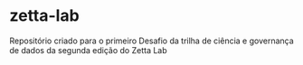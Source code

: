 # zetta-lab
Repositório criado para o primeiro Desafio da trilha de ciência e governança de dados da segunda edição do Zetta Lab
